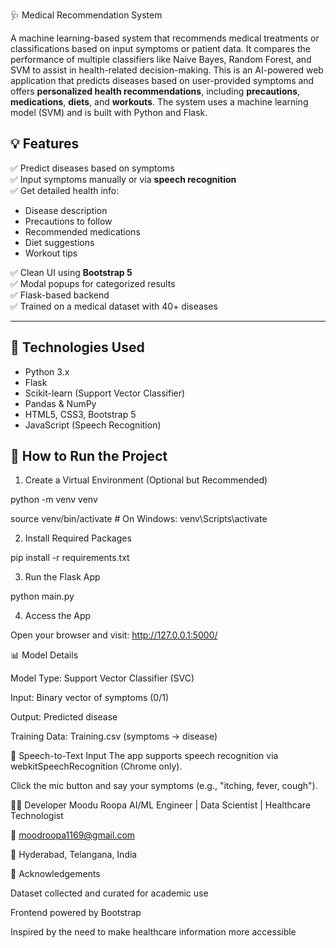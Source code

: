 🩺 Medical Recommendation System

A machine learning-based system that recommends medical treatments or classifications based on input symptoms or patient data. It compares the performance of multiple classifiers like Naive Bayes, Random Forest, and SVM to assist in health-related decision-making.
This is an AI-powered web application that predicts diseases based on user-provided symptoms and offers **personalized health recommendations**, including **precautions**, **medications**, **diets**, and **workouts**. The system uses a machine learning model (SVM) and is built with Python and Flask.

## 💡 Features

✅ Predict diseases based on symptoms  
✅ Input symptoms manually or via **speech recognition**  
✅ Get detailed health info:
- Disease description
- Precautions to follow
- Recommended medications
- Diet suggestions
- Workout tips

✅ Clean UI using **Bootstrap 5**  
✅ Modal popups for categorized results  
✅ Flask-based backend  
✅ Trained on a medical dataset with 40+ diseases

---

## 🧠 Technologies Used

- Python 3.x
- Flask
- Scikit-learn (Support Vector Classifier)
- Pandas & NumPy
- HTML5, CSS3, Bootstrap 5
- JavaScript (Speech Recognition)

## 🚀 How to Run the Project
1. Create a Virtual Environment (Optional but Recommended)

python -m venv venv

source venv/bin/activate   # On Windows: venv\Scripts\activate

2. Install Required Packages

pip install -r requirements.txt

3. Run the Flask App

python main.py

4. Access the App

Open your browser and visit:
http://127.0.0.1:5000/


📊 Model Details

Model Type: Support Vector Classifier (SVC)

Input: Binary vector of symptoms (0/1)

Output: Predicted disease

Training Data: Training.csv (symptoms → disease)

🎤 Speech-to-Text Input
The app supports speech recognition via webkitSpeechRecognition (Chrome only).

Click the mic button and say your symptoms (e.g., "itching, fever, cough").

🙋‍♀️ Developer
Moodu Roopa
AI/ML Engineer | Data Scientist | Healthcare Technologist

📧 moodroopa1169@gmail.com

📍 Hyderabad, Telangana, India

📢 Acknowledgements

Dataset collected and curated for academic use

Frontend powered by Bootstrap

Inspired by the need to make healthcare information more accessible

